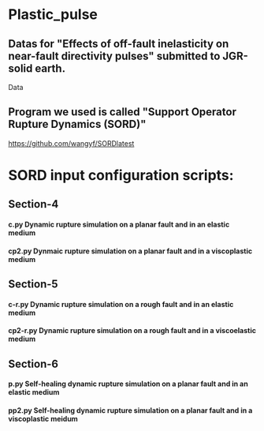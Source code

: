 # Plastic_pulse
## Datas for "Effects of off-fault inelasticity on near-fault directivity pulses" submitted to JGR-solid earth.
Data 

## Program we used is called "Support Operator Rupture Dynamics (SORD)"
https://github.com/wangyf/SORDlatest

# SORD input configuration scripts:

## Section-4
#### c.py            Dynamic rupture simulation on a planar fault and in an elastic medium
#### cp2.py          Dynmaic rupture simulation on a planar fault and in a viscoplastic medium

## Section-5
#### c-r.py          Dynamic rupture simulation on a rough fault and in an elastic medium
#### cp2-r.py        Dynamic rupture simulation on a rough fault and in a viscoelastic medium

## Section-6
#### p.py            Self-healing dynamic rupture simulation on a planar fault and in an elastic medium
#### pp2.py          Self-healing dynamic rupture simulation on a planar fault and in a viscoplastic meidum

